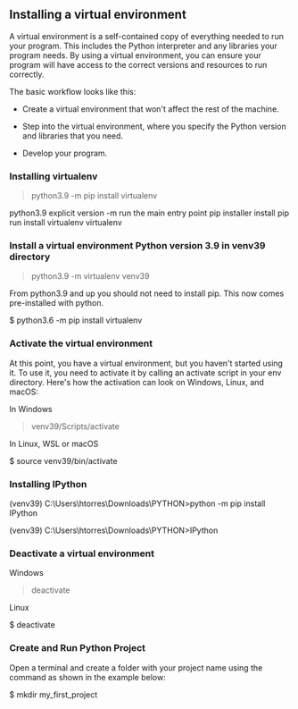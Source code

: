 

<!-- https://learn.microsoft.com/en-us/training/modules/python-create-manage-projects/ -->

<!-- https://learn.microsoft.com/en-us/training/browse/?terms=python -->


## Installing a virtual environment

A virtual environment is a self-contained copy of everything needed to run your program. This includes the Python interpreter and any libraries your program needs. By using a virtual environment, you can ensure your program will have access to the correct versions and resources to run correctly.


The basic workflow looks like this:

- Create a virtual environment that won't affect the rest of the machine.

- Step into the virtual environment, where you specify the Python version and libraries that you need.

- Develop your program.


### Installing virtualenv


> python3.9 -m pip install virtualenv

 python3.9     explicit version
 -m            run the main entry point
 pip           installer
 install       pip run install
 virtualenv    virtualenv


### Install a virtual environment Python version 3.9 in venv39 directory

 > python3.9 -m virtualenv venv39

From python3.9 and up you should not need to install pip. This now comes pre-installed with python.

$ python3.6 -m pip install virtualenv


### Activate the virtual environment

At this point, you have a virtual environment, but you haven't started using it. To use it, you need to activate it by calling an activate script in your env directory. Here's how the activation can look on Windows, Linux, and macOS:

In Windows

> venv39/Scripts/activate

In Linux, WSL or macOS

$ source venv39/bin/activate

### Installing IPython

(venv39) C:\Users\htorres\Downloads\PYTHON>python -m pip install IPython

(venv39) C:\Users\htorres\Downloads\PYTHON>IPython


### Deactivate a virtual environment

Windows

> deactivate

Linux

$ deactivate

### Create and Run Python Project

 Open a terminal and create a folder with your project name using the command as shown in the example below:


$ mkdir my_first_project
